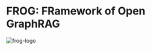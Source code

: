 # **FROG**: **FR**amework of **O**pen **G**raphRAG
![frog-logo](https://github.com/user-attachments/assets/0119354b-7fe4-4232-9f26-8ff1122b4edd)
